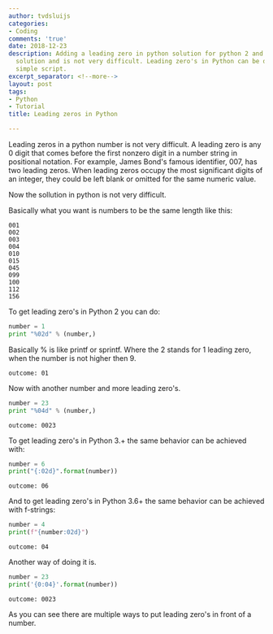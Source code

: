 ```yaml
---
author: tvdsluijs
categories:
- Coding
comments: 'true'
date: 2018-12-23
description: Adding a leading zero in python solution for python 2 and python 3 number
  solution and is not very difficult. Leading zero's in Python can be done with a
  simple script.
excerpt_separator: <!--more-->
layout: post
tags:
- Python
- Tutorial
title: Leading zeros in Python

---
```

Leading zeros in a python number is not very difficult. A leading zero is any 0 digit that comes before the first nonzero digit in a number string in positional notation. For example, James Bond's famous identifier, 007, has two leading zeros. When leading zeros occupy the most significant digits of an integer, they could be left blank or omitted for the same numeric value.

<!--more-->
Now the sollution in python is not very difficult.

Basically what you want is numbers to be the same length like this:

```
001
002
003
004
010
015
045
099
100
112
156
``` 

To get leading zero's in Python 2 you can do:

```python
number = 1
print "%02d" % (number,)
```
Basically % is like printf or sprintf. Where the 2 stands for 1 leading zero, when the number is not higher then 9. 

```outcome: 01```

Now with another number and more leading zero's.
```python
number = 23
print "%04d" % (number,)
```

```outcome: 0023```


To get leading zero's in Python 3.+ the same behavior can be achieved with:
```python
number = 6
print("{:02d}".format(number))
```

```outcome: 06```


And to get leading zero's in Python 3.6+ the same behavior can be achieved with f-strings:
```python
number = 4
print(f"{number:02d}")
```

```outcome: 04```

Another way of doing it is.

```python
number = 23
print('{0:04}'.format(number))
```

```outcome: 0023```

As you can see there are multiple ways to put leading zero's in front of a number.